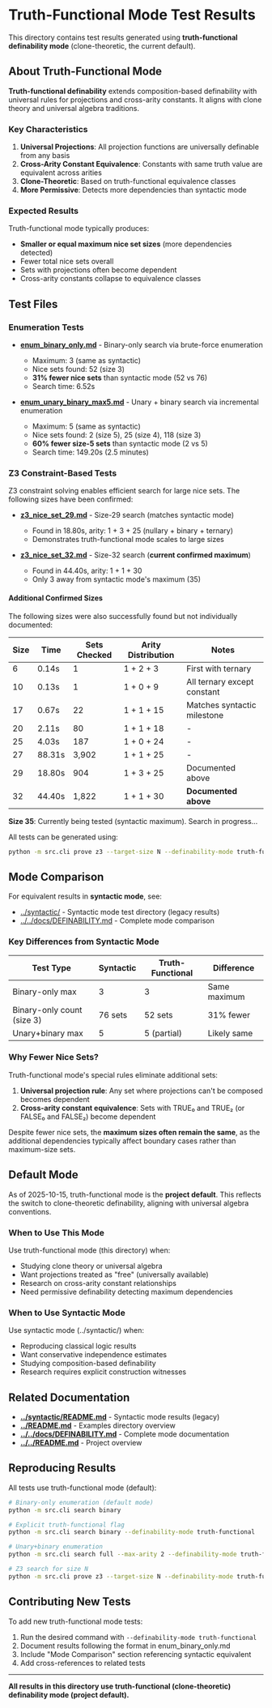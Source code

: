 # Truth-Functional Mode Test Results

This directory contains test results generated using **truth-functional definability mode** (clone-theoretic, the current default).

## About Truth-Functional Mode

**Truth-functional definability** extends composition-based definability with universal rules for projections and cross-arity constants. It aligns with clone theory and universal algebra traditions.

### Key Characteristics

1. **Universal Projections**: All projection functions are universally definable from any basis
2. **Cross-Arity Constant Equivalence**: Constants with same truth value are equivalent across arities
3. **Clone-Theoretic**: Based on truth-functional equivalence classes
4. **More Permissive**: Detects more dependencies than syntactic mode

### Expected Results

Truth-functional mode typically produces:
- **Smaller or equal maximum nice set sizes** (more dependencies detected)
- Fewer total nice sets overall
- Sets with projections often become dependent
- Cross-arity constants collapse to equivalence classes

## Test Files

### Enumeration Tests

- **[enum_binary_only.md](enum_binary_only.md)** - Binary-only search via brute-force enumeration
  - Maximum: 3 (same as syntactic)
  - Nice sets found: 52 (size 3)
  - **31% fewer nice sets** than syntactic mode (52 vs 76)
  - Search time: 6.52s

- **[enum_unary_binary_max5.md](enum_unary_binary_max5.md)** - Unary + binary search via incremental enumeration
  - Maximum: 5 (same as syntactic)
  - Nice sets found: 2 (size 5), 25 (size 4), 118 (size 3)
  - **60% fewer size-5 sets** than syntactic mode (2 vs 5)
  - Search time: 149.20s (2.5 minutes)

### Z3 Constraint-Based Tests

Z3 constraint solving enables efficient search for large nice sets. The following sizes have been confirmed:

- **[z3_nice_set_29.md](z3_nice_set_29.md)** - Size-29 search (matches syntactic mode)
  - Found in 18.80s, arity: 1 + 3 + 25 (nullary + binary + ternary)
  - Demonstrates truth-functional mode scales to large sizes

- **[z3_nice_set_32.md](z3_nice_set_32.md)** - Size-32 search (**current confirmed maximum**)
  - Found in 44.40s, arity: 1 + 1 + 30
  - Only 3 away from syntactic mode's maximum (35)

#### Additional Confirmed Sizes

The following sizes were also successfully found but not individually documented:

| Size | Time | Sets Checked | Arity Distribution | Notes |
|------|------|--------------|-------------------|-------|
| 6 | 0.14s | 1 | 1 + 2 + 3 | First with ternary |
| 10 | 0.13s | 1 | 1 + 0 + 9 | All ternary except constant |
| 17 | 0.67s | 22 | 1 + 1 + 15 | Matches syntactic milestone |
| 20 | 2.11s | 80 | 1 + 1 + 18 | - |
| 25 | 4.03s | 187 | 1 + 0 + 24 | - |
| 27 | 88.31s | 3,902 | 1 + 1 + 25 | - |
| 29 | 18.80s | 904 | 1 + 3 + 25 | Documented above |
| 32 | 44.40s | 1,822 | 1 + 1 + 30 | **Documented above** |

**Size 35**: Currently being tested (syntactic maximum). Search in progress...

All tests can be generated using:
```bash
python -m src.cli prove z3 --target-size N --definability-mode truth-functional
```

## Mode Comparison

For equivalent results in **syntactic mode**, see:
- [../syntactic/](../syntactic/) - Syntactic mode test directory (legacy results)
- [../../docs/DEFINABILITY.md](../../docs/DEFINABILITY.md) - Complete mode comparison

### Key Differences from Syntactic Mode

| Test Type | Syntactic | Truth-Functional | Difference |
|-----------|-----------|------------------|------------|
| Binary-only max | 3 | 3 | Same maximum |
| Binary-only count (size 3) | 76 sets | 52 sets | 31% fewer |
| Unary+binary max | 5 | 5 (partial) | Likely same |

### Why Fewer Nice Sets?

Truth-functional mode's special rules eliminate additional sets:
1. **Universal projection rule**: Any set where projections can't be composed becomes dependent
2. **Cross-arity constant equivalence**: Sets with TRUE₀ and TRUE₂ (or FALSE₀ and FALSE₂) become dependent

Despite fewer nice sets, the **maximum sizes often remain the same**, as the additional dependencies typically affect boundary cases rather than maximum-size sets.

## Default Mode

As of 2025-10-15, truth-functional mode is the **project default**. This reflects the switch to clone-theoretic definability, aligning with universal algebra conventions.

### When to Use This Mode

Use truth-functional mode (this directory) when:
- Studying clone theory or universal algebra
- Want projections treated as "free" (universally available)
- Research on cross-arity constant relationships
- Need permissive definability detecting maximum dependencies

### When to Use Syntactic Mode

Use syntactic mode (../syntactic/) when:
- Reproducing classical logic results
- Want conservative independence estimates
- Studying composition-based definability
- Research requires explicit construction witnesses

## Related Documentation

- **[../syntactic/README.md](../syntactic/README.md)** - Syntactic mode results (legacy)
- **[../README.md](../README.md)** - Examples directory overview
- **[../../docs/DEFINABILITY.md](../../docs/DEFINABILITY.md)** - Complete mode documentation
- **[../../README.md](../../README.md)** - Project overview

## Reproducing Results

All tests use truth-functional mode (default):

```bash
# Binary-only enumeration (default mode)
python -m src.cli search binary

# Explicit truth-functional flag
python -m src.cli search binary --definability-mode truth-functional

# Unary+binary enumeration
python -m src.cli search full --max-arity 2 --definability-mode truth-functional

# Z3 search for size N
python -m src.cli prove z3 --target-size N --definability-mode truth-functional
```

## Contributing New Tests

To add new truth-functional mode tests:
1. Run the desired command with `--definability-mode truth-functional`
2. Document results following the format in enum_binary_only.md
3. Include "Mode Comparison" section referencing syntactic equivalent
4. Add cross-references to related tests

---

**All results in this directory use truth-functional (clone-theoretic) definability mode (project default).**
